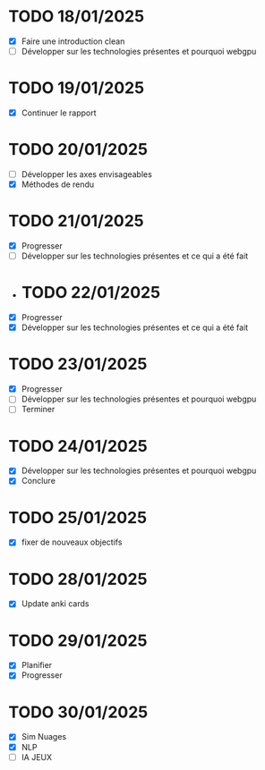 # TODO 18/01/2025
- [x] Faire une introduction clean
- [ ] Développer sur les technologies présentes et pourquoi webgpu

# TODO 19/01/2025
- [x] Continuer le rapport

# TODO 20/01/2025
- [ ] Développer les axes envisageables
- [x] Méthodes de rendu

# TODO 21/01/2025
- [x] Progresser
- [ ] Développer sur les technologies présentes et ce qui a été fait

- # TODO 22/01/2025
- [x] Progresser
- [x] Développer sur les technologies présentes et ce qui a été fait

# TODO 23/01/2025
- [x] Progresser
- [ ] Développer sur les technologies présentes et pourquoi webgpu
- [ ] Terminer

# TODO 24/01/2025
- [x] Développer sur les technologies présentes et pourquoi webgpu
- [x] Conclure

# TODO 25/01/2025
- [x] fixer de nouveaux objectifs

# TODO 28/01/2025
- [x] Update anki cards

# TODO 29/01/2025
- [x] Planifier
- [x] Progresser

# TODO 30/01/2025
- [x] Sim Nuages
- [x] NLP
- [ ] IA JEUX